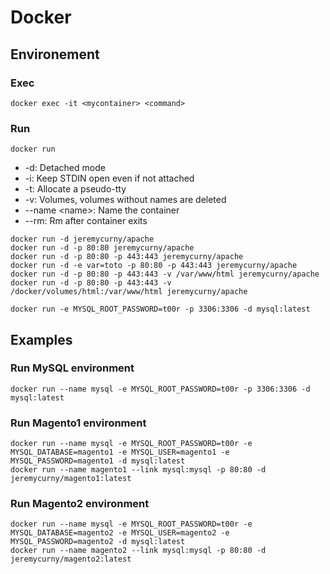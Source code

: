 # Docker

## Environement

### Exec

```
docker exec -it <mycontainer> <command>
```

### Run

```
docker run
```

* -d: Detached mode
* -i: Keep STDIN open even if not attached
* -t: Allocate a pseudo-tty
* -v: Volumes, volumes without names are deleted
* --name \<name>: Name the container
* --rm: Rm after container exits

```
docker run -d jeremycurny/apache
docker run -d -p 80:80 jeremycurny/apache
docker run -d -p 80:80 -p 443:443 jeremycurny/apache
docker run -d -e var=toto -p 80:80 -p 443:443 jeremycurny/apache
docker run -d -p 80:80 -p 443:443 -v /var/www/html jeremycurny/apache
docker run -d -p 80:80 -p 443:443 -v /docker/volumes/html:/var/www/html jeremycurny/apache

docker run -e MYSQL_ROOT_PASSWORD=t00r -p 3306:3306 -d mysql:latest
```

## Examples

### Run MySQL environment

```
docker run --name mysql -e MYSQL_ROOT_PASSWORD=t00r -p 3306:3306 -d mysql:latest
```

### Run Magento1 environment

```
docker run --name mysql -e MYSQL_ROOT_PASSWORD=t00r -e MYSQL_DATABASE=magento1 -e MYSQL_USER=magento1 -e MYSQL_PASSWORD=magento1 -d mysql:latest
docker run --name magento1 --link mysql:mysql -p 80:80 -d jeremycurny/magento1:latest
```

### Run Magento2 environment

```
docker run --name mysql -e MYSQL_ROOT_PASSWORD=t00r -e MYSQL_DATABASE=magento2 -e MYSQL_USER=magento2 -e MYSQL_PASSWORD=magento2 -d mysql:latest
docker run --name magento2 --link mysql:mysql -p 80:80 -d jeremycurny/magento2:latest
```
